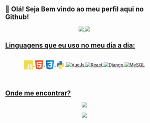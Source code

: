 ## 👋 Olá! Seja Bem vindo ao meu perfil aqui no Github!

<div align="center">
<a href="https://github.com/JoaoGabrielPuhlMachado">
<img height="180em" src="https://github-readme-stats.vercel.app/api/top-langs/?username=JoaoGabrielPuhlMachado&layout=compact&langs_count=7&theme=apprentice"/>
<img height="180em" src="https://github-readme-stats.vercel.app/api?username=JoaoGabrielPuhlMachado&show_icons=true&theme=apprentice&include_all_commits=true&count_private=true"/>
</div>
  
   ## Linguagens que eu uso no meu dia a dia:

<div style="display: inline_block" align="center"><br>
  <!-- Programming Languages -->
       <img align="center" alt="Rafa-Js" height="30" width="30" src="https://raw.githubusercontent.com/devicons/devicon/master/icons/javascript/javascript-plain.svg">
          
  <img align="center" alt="bru-HTML" height="30" width="30" src="https://raw.githubusercontent.com/devicons/devicon/master/icons/html5/html5-original.svg">
  <img align="center" alt="bru-CSS" height="30" width="30" src="https://raw.githubusercontent.com/devicons/devicon/master/icons/css3/css3-original.svg">
  <img align="center" alt="bru-Python" height="30" width="30" src="https://raw.githubusercontent.com/devicons/devicon/master/icons/python/python-original.svg">
  <img align="center" alt="VueJs" height="30" width="40" src="https://icongr.am/devicon/vuejs-original.svg?size=128&color=currentColor" />
  <img align="center" alt="React" height="30" width="40" src="https://icongr.am/devicon/react-original.svg?size=128&color=currentColor" />
  <img align="center" alt="Django" height="30" width="40" src="https://icongr.am/devicon/django-original.svg?size=128&color=currentColor" />
  <img align="center" alt="MySQL" height="30" width="40" src="https://icongr.am/devicon/mysql-original.svg?size=128&color=currentColor" />
  
</div>
<br/>
<br/>
 
  ## Onde me encontrar?

<div align="center"> 

 <a href="https://instagram.com/joaosttirlley/" target="_blank"><img src="https://img.shields.io/badge/-Instagram-%23E4405F?style=for-the-badge&logo=instagram&logoColor=white" target="_blank"></a>
 <p><img src="https://img.shields.io/badge/Gmail-%23E4405F?style=for-the-badge&logo=gmail&logoColor=white" target="_blank"></p>
 
</div>
